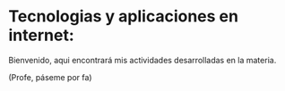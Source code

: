 # Tecnologias y aplicaciones en internet:

Bienvenido, aqui encontrará mis actividades desarrolladas en la materia. 
 


(Profe, páseme por fa)